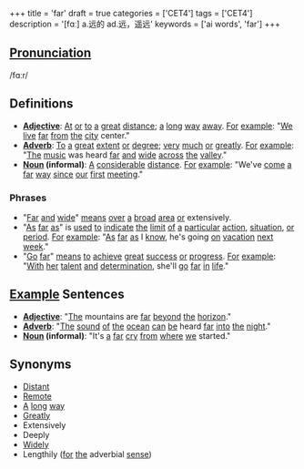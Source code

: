 +++
title = 'far'
draft = true
categories = ['CET4']
tags = ['CET4']
description = '[fɑː] a.远的 ad.远，遥远'
keywords = ['ai words', 'far']
+++

## [Pronunciation](/post/pronunciation/)
/fɑːr/

## Definitions
- **[Adjective](/post/adjective/)**: [At](/post/at/) [or](/post/or/) [to](/post/to/) [a](/post/a/) [great](/post/great/) [distance](/post/distance/); [a](/post/a/) [long](/post/long/) [way](/post/way/) [away](/post/away/). [For](/post/for/) [example](/post/example/): "[We](/post/we/) [live](/post/live/) [far](/post/far/) [from](/post/from/) [the](/post/the/) [city](/post/city/) center."
- **[Adverb](/post/adverb/)**: [To](/post/to/) [a](/post/a/) [great](/post/great/) [extent](/post/extent/) [or](/post/or/) [degree](/post/degree/); [very](/post/very/) [much](/post/much/) [or](/post/or/) [greatly](/post/greatly/). [For](/post/for/) [example](/post/example/): "[The](/post/the/) [music](/post/music/) was heard [far](/post/far/) [and](/post/and/) [wide](/post/wide/) [across](/post/across/) [the](/post/the/) [valley](/post/valley/)."
- **[Noun](/post/noun/) (informal)**: [A](/post/a/) [considerable](/post/considerable/) [distance](/post/distance/). [For](/post/for/) [example](/post/example/): "We've [come](/post/come/) [a](/post/a/) [far](/post/far/) [way](/post/way/) [since](/post/since/) [our](/post/our/) [first](/post/first/) [meeting](/post/meeting/)."

### Phrases
- "[Far](/post/far/) [and](/post/and/) [wide](/post/wide/)" [means](/post/means/) [over](/post/over/) [a](/post/a/) [broad](/post/broad/) [area](/post/area/) [or](/post/or/) extensively.
- "[As](/post/as/) [far](/post/far/) [as](/post/as/)" is [used](/post/used/) [to](/post/to/) [indicate](/post/indicate/) [the](/post/the/) [limit](/post/limit/) [of](/post/of/) [a](/post/a/) [particular](/post/particular/) [action](/post/action/), [situation](/post/situation/), [or](/post/or/) [period](/post/period/). [For](/post/for/) [example](/post/example/): "[As](/post/as/) [far](/post/far/) [as](/post/as/) I [know](/post/know/), he's going [on](/post/on/) [vacation](/post/vacation/) [next](/post/next/) [week](/post/week/)."
- "[Go](/post/go/) [far](/post/far/)" [means](/post/means/) [to](/post/to/) [achieve](/post/achieve/) [great](/post/great/) [success](/post/success/) [or](/post/or/) [progress](/post/progress/). [For](/post/for/) [example](/post/example/): "[With](/post/with/) [her](/post/her/) [talent](/post/talent/) [and](/post/and/) [determination](/post/determination/), she'll [go](/post/go/) [far](/post/far/) [in](/post/in/) [life](/post/life/)."
  
## [Example](/post/example/) Sentences
- **[Adjective](/post/adjective/)**: "[The](/post/the/) mountains are [far](/post/far/) [beyond](/post/beyond/) [the](/post/the/) [horizon](/post/horizon/)."
- **[Adverb](/post/adverb/)**: "[The](/post/the/) [sound](/post/sound/) [of](/post/of/) [the](/post/the/) [ocean](/post/ocean/) [can](/post/can/) [be](/post/be/) heard [far](/post/far/) [into](/post/into/) [the](/post/the/) [night](/post/night/)."
- **[Noun](/post/noun/) (informal)**: "It's [a](/post/a/) [far](/post/far/) [cry](/post/cry/) [from](/post/from/) [where](/post/where/) [we](/post/we/) started."

## Synonyms
- [Distant](/post/distant/)
- [Remote](/post/remote/)
- [A](/post/a/) [long](/post/long/) [way](/post/way/)
- [Greatly](/post/greatly/)
- Extensively
- Deeply
- [Widely](/post/widely/)
- Lengthily ([for](/post/for/) [the](/post/the/) adverbial [sense](/post/sense/))
